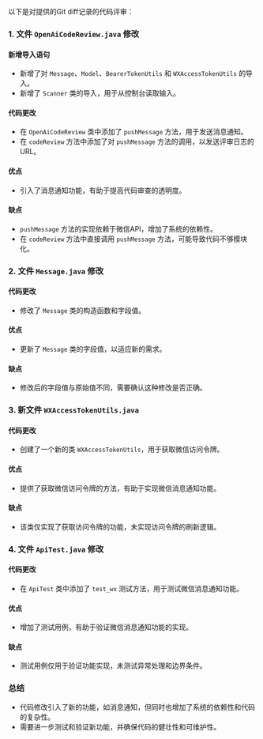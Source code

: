 以下是对提供的Git diff记录的代码评审：

### 1. 文件 `OpenAiCodeReview.java` 修改

#### 新增导入语句
- 新增了对 `Message`、`Model`、`BearerTokenUtils` 和 `WXAccessTokenUtils` 的导入。
- 新增了 `Scanner` 类的导入，用于从控制台读取输入。

#### 代码更改
- 在 `OpenAiCodeReview` 类中添加了 `pushMessage` 方法，用于发送消息通知。
- 在 `codeReview` 方法中添加了对 `pushMessage` 方法的调用，以发送评审日志的URL。

#### 优点
- 引入了消息通知功能，有助于提高代码审查的透明度。

#### 缺点
- `pushMessage` 方法的实现依赖于微信API，增加了系统的依赖性。
- 在 `codeReview` 方法中直接调用 `pushMessage` 方法，可能导致代码不够模块化。

### 2. 文件 `Message.java` 修改

#### 代码更改
- 修改了 `Message` 类的构造函数和字段值。

#### 优点
- 更新了 `Message` 类的字段值，以适应新的需求。

#### 缺点
- 修改后的字段值与原始值不同，需要确认这种修改是否正确。

### 3. 新文件 `WXAccessTokenUtils.java`

#### 代码更改
- 创建了一个新的类 `WXAccessTokenUtils`，用于获取微信访问令牌。

#### 优点
- 提供了获取微信访问令牌的方法，有助于实现微信消息通知功能。

#### 缺点
- 该类仅实现了获取访问令牌的功能，未实现访问令牌的刷新逻辑。

### 4. 文件 `ApiTest.java` 修改

#### 代码更改
- 在 `ApiTest` 类中添加了 `test_wx` 测试方法，用于测试微信消息通知功能。

#### 优点
- 增加了测试用例，有助于验证微信消息通知功能的实现。

#### 缺点
- 测试用例仅用于验证功能实现，未测试异常处理和边界条件。

### 总结
- 代码修改引入了新的功能，如消息通知，但同时也增加了系统的依赖性和代码的复杂性。
- 需要进一步测试和验证新功能，并确保代码的健壮性和可维护性。